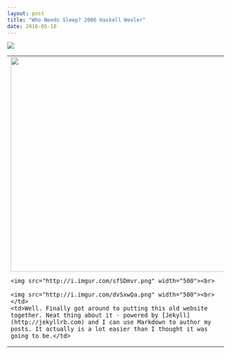 ```yaml
---
layout: post
title: "Who Needs Sleep? 2006 Haskell Wexler"
date: 2016-05-10
---
```

<div style="align=center"><img src="http://i.imgur.com/SAY6klu.png"></div>
<table style="width:100%">
  <tr>
    <td><img src="http://i.imgur.com/vjhPRhw.png" width="500"><br>
    
    <img src="http://i.imgur.com/sfSDmvr.png" width="500"><br>
    
    <img src="http://i.imgur.com/dvSxwQa.png" width="500"><br></td>
    <td>Well. Finally got around to putting this old website together. Neat thing about it - powered by [Jekyll](http://jekyllrb.com) and I can use Markdown to author my posts. It actually is a lot easier than I thought it was going to be.</td>
  </tr>
</table>

